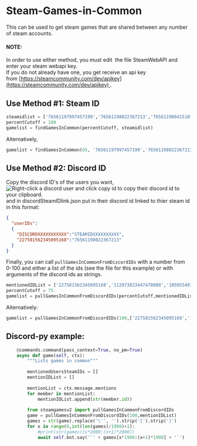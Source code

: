 # Steam-Games-in-Common

This can be used to get steam games that are shared between any number of steam accounts.

#### NOTE:

In order to use either method, you must edit  the file SteamWebAPI and enter your steam webapi key.  
If you do not already have one, you get receive an api key from [https://steamcommunity.com/dev/apikey](https://steamcommunity.com/dev/apikey) .

## Use Method #1: Steam ID

``` python
steamidlist = ['76561197997457199','76561198022367213','76561198041510733']      
percentCutoff = 100      
gamelist = findGamesInCommon(percentCutoff, steamidlist)  

```

Alternatively,

``` python
gamelist = findGamesInCommon(65, '76561197997457199','76561198022367213','76561198041510733')  

```

## Use Method #2: Discord ID

Copy the discord ID's of the users you want,  
![Right-click a discord user and click copy id to copy their discord id to your clipboard.](https://i.imgur.com/MbYZ3ZI.png)  
and in discordSteamIDlink.json put in their discord id linked to thier steam id in this format:

``` JSON
{      
  "userIDs":      
  {      
    "DISCORDXXXXXXXXXXX":"STEAMIDXXXXXXXXXX",      
    "227581562345095168":"76561198022367213"      
  }      
}  

```

Finally, you can call `pullGamesInCommonFromDiscordIDs` with a number from 0-100 and either a list of the ids (see the file for this example) or with arguments of the discord ids as strings.

``` python
mentionedIDList = ['227581562345095168','112973823447470080','105055491113099264']    
percentCutoff = 75    
gamelist = pullGamesInCommonFromDiscordIDs(percentCutoff,mentionedIDList)  

```

Alternatively:

``` python
gamelist = pullGamesInCommonFromDiscordIDs(100,['227581562345095168','112973823447470080','105055491113099264'])  

```

## Discord-py example:

```python
    @commands.command(pass_context=True, no_pm=True)  
    async def game(self, ctx):  
        """Lists games in common"""  
  
        mentionedUsersSteamIDs = []  
        mentionIDList = []  
  
        mentionList = ctx.message.mentions  
        for member in mentionList:  
            mentionIDList.append(str(member.id))  
  
        from steamgamesv2 import pullGamesInCommonFromDiscordIDs
        game = pullGamesInCommonFromDiscordIDs(100,mentionIDList)  
        games = str(game).replace('\'', '').strip('[').strip(']')  
        for x in range(0,int(len(games)/1998)+1):  
            #print(str(games)[x*2000:(x+1)*2000])  
            await self.bot.say('`' + games[x*1998:(x+1)*1998] + '`')  

```
